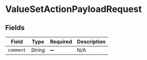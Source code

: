 # ValueSetActionPayloadRequest


## Fields

| Field              | Type               | Required           | Description        |
| ------------------ | ------------------ | ------------------ | ------------------ |
| `comment`          | *String*           | :heavy_minus_sign: | N/A                |